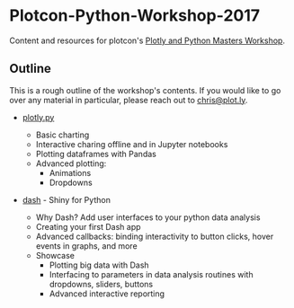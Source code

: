 # Plotcon-Python-Workshop-2017
Content and resources for plotcon's [Plotly and Python Masters Workshop](https://plotcon.plot.ly/workshops).

## Outline

This is a rough outline of the workshop's contents. If you would like to go over any material in particular, please reach out to <chris@plot.ly>.

- [plotly.py](https://plot.ly/python)
  - Basic charting
  - Interactive charing offline and in Jupyter notebooks
  - Plotting dataframes with Pandas
  - Advanced plotting:
    - Animations
    - Dropdowns

- [dash](https://www.youtube.com/watch?v=5BAthiN0htc) - Shiny for Python
  - Why Dash? Add user interfaces to your python data analysis
  - Creating your first Dash app
  - Advanced callbacks: binding interactivity to button clicks, hover events in graphs, and more
  - Showcase
    - Plotting big data with Dash
    - Interfacing to parameters in data analysis routines with dropdowns, sliders, buttons
    - Advanced interactive reporting
